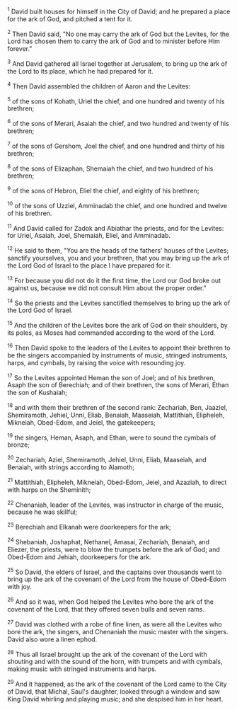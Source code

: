 <sup>1</sup> 
David built houses for himself in the City of David; and he prepared a place for the ark of God, and pitched a tent for it. 

<sup>2</sup> 
Then David said, "No one may carry the ark of God but the Levites, for the Lord has chosen them to carry the ark of God and to minister before Him forever." 

<sup>3</sup> 
And David gathered all Israel together at Jerusalem, to bring up the ark of the Lord to its place, which he had prepared for it. 

<sup>4</sup> 
Then David assembled the children of Aaron and the Levites: 

<sup>5</sup> 
of the sons of Kohath, Uriel the chief, and one hundred and twenty of his brethren; 

<sup>6</sup> 
of the sons of Merari, Asaiah the chief, and two hundred and twenty of his brethren; 

<sup>7</sup> 
of the sons of Gershom, Joel the chief, and one hundred and thirty of his brethren; 

<sup>8</sup> 
of the sons of Elizaphan, Shemaiah the chief, and two hundred of his brethren; 

<sup>9</sup> 
of the sons of Hebron, Eliel the chief, and eighty of his brethren; 

<sup>10</sup> 
of the sons of Uzziel, Amminadab the chief, and one hundred and twelve of his brethren. 

<sup>11</sup> 
And David called for Zadok and Abiathar the priests, and for the Levites: for Uriel, Asaiah, Joel, Shemaiah, Eliel, and Amminadab. 

<sup>12</sup> 
He said to them, "You are the heads of the fathers' houses of the Levites; sanctify yourselves, you and your brethren, that you may bring up the ark of the Lord God of Israel to the place I have prepared for it. 

<sup>13</sup> 
For because you did not do it the first time, the Lord our God broke out against us, because we did not consult Him about the proper order." 

<sup>14</sup> 
So the priests and the Levites sanctified themselves to bring up the ark of the Lord God of Israel. 

<sup>15</sup> 
And the children of the Levites bore the ark of God on their shoulders, by its poles, as Moses had commanded according to the word of the Lord. 

<sup>16</sup> 
Then David spoke to the leaders of the Levites to appoint their brethren to be the singers accompanied by instruments of music, stringed instruments, harps, and cymbals, by raising the voice with resounding joy. 

<sup>17</sup> 
So the Levites appointed Heman the son of Joel; and of his brethren, Asaph the son of Berechiah; and of their brethren, the sons of Merari, Ethan the son of Kushaiah; 

<sup>18</sup> 
and with them their brethren of the second rank: Zechariah, Ben, Jaaziel, Shemiramoth, Jehiel, Unni, Eliab, Benaiah, Maaseiah, Mattithiah, Elipheleh, Mikneiah, Obed-Edom, and Jeiel, the gatekeepers; 

<sup>19</sup> 
the singers, Heman, Asaph, and Ethan, were to sound the cymbals of bronze; 

<sup>20</sup> 
Zechariah, Aziel, Shemiramoth, Jehiel, Unni, Eliab, Maaseiah, and Benaiah, with strings according to Alamoth; 

<sup>21</sup> 
Mattithiah, Elipheleh, Mikneiah, Obed-Edom, Jeiel, and Azaziah, to direct with harps on the Sheminith; 

<sup>22</sup> 
Chenaniah, leader of the Levites, was instructor in charge of the music, because he was skillful; 

<sup>23</sup> 
Berechiah and Elkanah were doorkeepers for the ark; 

<sup>24</sup> 
Shebaniah, Joshaphat, Nethanel, Amasai, Zechariah, Benaiah, and Eliezer, the priests, were to blow the trumpets before the ark of God; and Obed-Edom and Jehiah, doorkeepers for the ark. 

<sup>25</sup> 
So David, the elders of Israel, and the captains over thousands went to bring up the ark of the covenant of the Lord from the house of Obed-Edom with joy. 

<sup>26</sup> 
And so it was, when God helped the Levites who bore the ark of the covenant of the Lord, that they offered seven bulls and seven rams. 

<sup>27</sup> 
David was clothed with a robe of fine linen, as were all the Levites who bore the ark, the singers, and Chenaniah the music master with the singers. David also wore a linen ephod. 

<sup>28</sup> 
Thus all Israel brought up the ark of the covenant of the Lord with shouting and with the sound of the horn, with trumpets and with cymbals, making music with stringed instruments and harps. 

<sup>29</sup> 
And it happened, as the ark of the covenant of the Lord came to the City of David, that Michal, Saul's daughter, looked through a window and saw King David whirling and playing music; and she despised him in her heart.